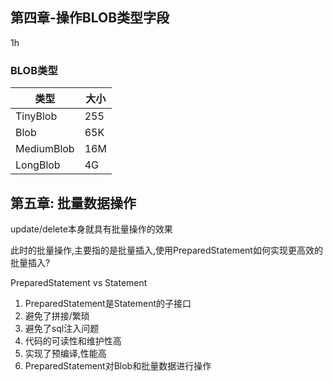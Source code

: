 ## 第四章-操作BLOB类型字段

1h

### BLOB类型

|类型|大小|
|-|-|
|TinyBlob | 255|
|Blob |   65K|
|MediumBlob | 16M|
|LongBlob  |  4G|

## 第五章: 批量数据操作

update/delete本身就具有批量操作的效果

此时的批量操作,主要指的是批量插入,使用PreparedStatement如何实现更高效的批量插入?

PreparedStatement vs Statement

1. PreparedStatement是Statement的子接口
2. 避免了拼接/繁琐
3. 避免了sql注入问题
4. 代码的可读性和维护性高
5. 实现了预编译,性能高
6. PreparedStatement对Blob和批量数据进行操作
